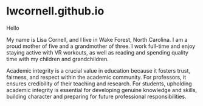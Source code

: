 # lwcornell.github.io
Hello 

My name is Lisa Cornell, and I live in Wake Forest, North Carolina. I am a proud mother of five and a grandmother of three.  I work full-time and enjoy staying active with VR workouts, as well as reading and spending quality time with my children and grandchildren. 

Academic integrity is a crucial value in education because it fosters trust, fairness, and respect within the academic community. For professors, it ensures credibility of their teaching and research.  For students, upholding academic integrity is essential for developing genuine knowledge and skills, building character and preparing for future professional responsibilities. 
